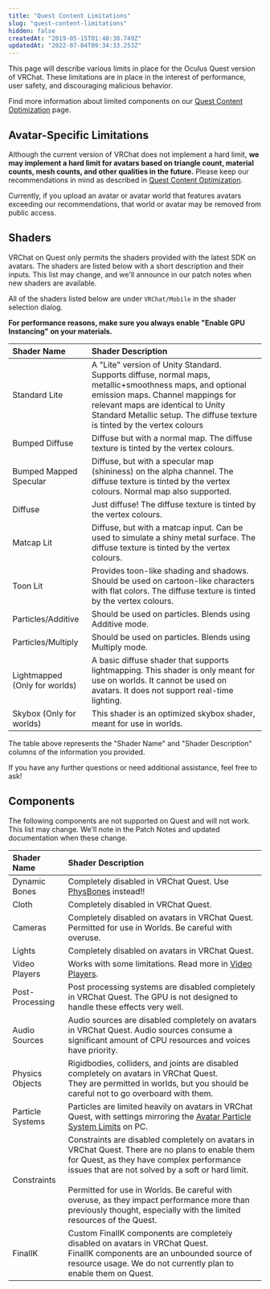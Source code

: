 ```yaml
---
title: "Quest Content Limitations"
slug: "quest-content-limitations"
hidden: false
createdAt: "2019-05-15T01:40:38.749Z"
updatedAt: "2022-07-04T09:34:33.253Z"
---
```

This page will describe various limits in place for the Oculus Quest version of VRChat. These limitations are in place in the interest of performance, user safety, and discouraging malicious behavior.

Find more information about limited components on our [Quest Content Optimization](/platforms/android/quest-content-optimization) page.
## Avatar-Specific Limitations
Although the current version of VRChat does not implement a hard limit, **we may implement a hard limit for avatars based on triangle count, material counts, mesh counts, and other qualities in the future.** Please keep our recommendations in mind as described in [Quest Content Optimization](/platforms/android/quest-content-optimization). 

Currently, if you upload an avatar or avatar world that features avatars exceeding our recommendations, that world or avatar may be removed from public access.
## Shaders
VRChat on Quest only permits the shaders provided with the latest SDK on avatars. The shaders are listed below with a short description and their inputs. This list may change, and we'll announce in our patch notes when new shaders are available.

All of the shaders listed below are under `VRChat/Mobile` in the shader selection dialog.

**For performance reasons, make sure you always enable "Enable GPU Instancing" on your materials.** 

| Shader Name                | Shader Description |
| :-- | :-- |
| Standard Lite              | A "Lite" version of Unity Standard. Supports diffuse, normal maps, metallic+smoothness maps, and optional emission maps. Channel mappings for relevant maps are identical to Unity Standard Metallic setup. The diffuse texture is tinted by the vertex colours |
| Bumped Diffuse             | Diffuse but with a normal map. The diffuse texture is tinted by the vertex colours.                                                                                                                                                                                 |
| Bumped Mapped Specular     | Diffuse, but with a specular map (shininess) on the alpha channel. The diffuse texture is tinted by the vertex colours. Normal map also supported.                                                                                                                |
| Diffuse                    | Just diffuse! The diffuse texture is tinted by the vertex colours.                                                                                                                                                                                                 |
| Matcap Lit                 | Diffuse, but with a matcap input. Can be used to simulate a shiny metal surface. The diffuse texture is tinted by the vertex colours.                                                                                                                               |
| Toon Lit                   | Provides toon-like shading and shadows. Should be used on cartoon-like characters with flat colors. The diffuse texture is tinted by the vertex colours.                                                                                                          |
| Particles/Additive         | Should be used on particles. Blends using Additive mode.                                                                                                                                                                                                             |
| Particles/Multiply         | Should be used on particles. Blends using Multiply mode.                                                                                                                                                                                                             |
| Lightmapped (Only for worlds) | A basic diffuse shader that supports lightmapping. This shader is only meant for use on worlds. It cannot be used on avatars. It does not support real-time lighting.                                                                                          |
| Skybox (Only for worlds)      | This shader is an optimized skybox shader, meant for use in worlds.                                                                                                                                                                                                    |

The table above represents the "Shader Name" and "Shader Description" columns of the information you provided.

If you have any further questions or need additional assistance, feel free to ask!

## Components

The following components are not supported on Quest and will not work. This list may change. We'll note in the Patch Notes and updated documentation when these change.

| Shader Name                | Shader Description |
| :-- | :-- |
| Dynamic Bones              | Completely disabled in VRChat Quest. Use [PhysBones](/avatars/avatar-dynamics/physbones) instead!! |
| Cloth                      | Completely disabled in VRChat Quest. |
| Cameras                    | Completely disabled on avatars in VRChat Quest. Permitted for use in Worlds. Be careful with overuse. |
| Lights                     | Completely disabled on avatars in VRChat Quest. |
| Video Players | Works with some limitations. Read more in [Video Players](/worlds/udon/video-players). |
| Post-Processing | Post processing systems are disabled completely in VRChat Quest. The GPU is not designed to handle these effects very well. |
| Audio Sources | Audio sources are disabled completely on avatars in VRChat Quest. Audio sources consume a significant amount of CPU resources and voices have priority. |
| Physics Objects | Rigidbodies, colliders, and joints are disabled completely on avatars in VRChat Quest. <br /> They are permitted in worlds, but you should be careful not to go overboard with them. |
| Particle Systems | Particles are limited heavily on avatars in VRChat Quest, with settings mirroring the [Avatar Particle System Limits](https://docs.vrchat.com/docs/avatar-particle-system-limits) on PC. |
| Constraints | Constraints are disabled completely on avatars in VRChat Quest. There are no plans to enable them for Quest, as they have complex performance issues that are not solved by a soft or hard limit.<br /><br />Permitted for use in Worlds. Be careful with overuse, as they impact performance more than previously thought, especially with the limited resources of the Quest. |
| FinalIK | Custom FinalIK components are completely disabled on avatars in VRChat Quest.<br />FinalIK components are an unbounded source of resource usage. We do not currently plan to enable them on Quest. |